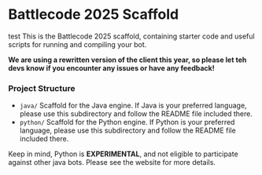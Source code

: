 # Battlecode 2025 Scaffold
test
This is the Battlecode 2025 scaffold, containing starter code and useful scripts for running and compiling your bot.

**We are using a rewritten version of the client this year, so please let teh devs know 
if you encounter any issues or have any feedback!**

### Project Structure

- `java/`
   Scaffold for the Java engine. If Java is your preferred language, please use this 
   subdirectory and follow the README file included there.
- `python/`
   Scaffold for the Python engine. If Python is your preferred language, please use this subdirectory and follow the README file included there.

Keep in mind, Python is **EXPERIMENTAL**, and not eligible to participate against other java bots. Please see the website for more details.
